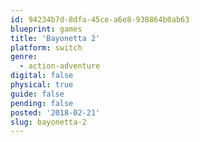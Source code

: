 ```yaml
---
id: 94234b7d-8dfa-45ce-a6e8-938864b0ab63
blueprint: games
title: 'Bayonetta 2'
platform: switch
genre:
  - action-adventure
digital: false
physical: true
guide: false
pending: false
posted: '2018-02-21'
slug: bayonetta-2
---
```

